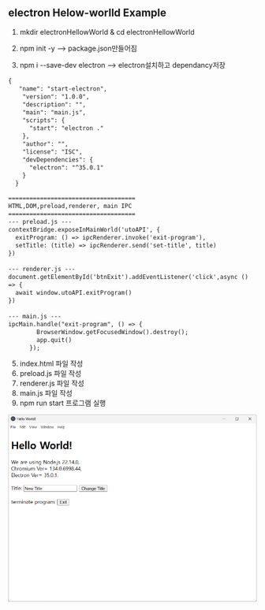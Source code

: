 ## electron Helow-worlld Example

1. mkdir electronHellowWorld & cd electronHellowWorld

2. npm init -y                     --> package.json만들어짐
3. npm i --save-dev electron       --> electron설치하고 dependancy저장

```   
{
   "name": "start-electron",
    "version": "1.0.0",
    "description": "",
    "main": "main.js",
    "scripts": {
      "start": "electron ."
    },
    "author": "",
    "license": "ISC",
    "devDependencies": {
      "electron": "^35.0.1"
    }
  }
```

```
====================================
HTML,DOM,preload,renderer, main IPC
====================================
--- preload.js ---
contextBridge.exposeInMainWorld('utoAPI', {
  exitProgram: () => ipcRenderer.invoke('exit-program'),
  setTitle: (title) => ipcRenderer.send('set-title', title)
})

--- renderer.js ---
document.getElementById('btnExit').addEventListener('click',async () => {
  await window.utoAPI.exitProgram()
})

--- main.js ---
ipcMain.handle("exit-program", () => {
        BrowserWindow.getFocusedWindow().destroy();
        app.quit()
      });

```

5. index.html 파일 작성
6. preload.js 파일 작성
7. renderer.js 파일 작성
8. main.js  파일 작성
9. npm run start 프로그램 실행





<img src="./screenShot.png">
   
